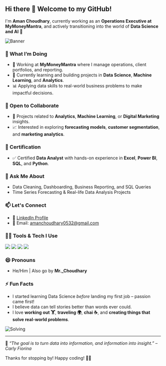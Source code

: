 ## Hi there 👋 Welcome to my GitHub!

I'm **Aman Choudhary**, currently working as an **Operations Executive at MyMoneyMantra**, and actively transitioning into the world of **Data Science and AI** 🚀

![Banner](https://media.giphy.com/media/qgQUggAC3Pfv687qPC/giphy.gif)

### 💼 What I’m Doing
- 🔭 Working at **MyMoneyMantra** where I manage operations, client portfolios, and reporting.
- 🌱 Currently learning and building projects in **Data Science**, **Machine Learning**, and **Analytics**.
- 📊 Applying data skills to real-world business problems to make impactful decisions.

### 🤝 Open to Collaborate
- 🧠 Projects related to **Analytics**, **Machine Learning**, or **Digital Marketing** insights.
- 📈 Interested in exploring **forecasting models**, **customer segmentation**, and **marketing analytics**.

### 📜 Certification
- ✅ Certified **Data Analyst** with hands-on experience in **Excel**, **Power BI**, **SQL**, and **Python**.

### 💬 Ask Me About
- Data Cleaning, Dashboarding, Business Reporting, and SQL Queries
- Time Series Forecasting & Real-life Data Analysis Projects

### 📫 Let's Connect
- 🔗 [LinkedIn Profile](https://www.linkedin.com/in/aman-choudhary-61a9361a0/)
- 📧 Email: amanchoudhary0532@gmail.com

### 👨‍💻 Tools & Tech I Use
<p>
  <img src="https://img.shields.io/badge/Excel-217346?style=for-the-badge&logo=microsoft-excel&logoColor=white" />
  <img src="https://img.shields.io/badge/Power%20BI-F2C811?style=for-the-badge&logo=power-bi&logoColor=black" />
  <img src="https://img.shields.io/badge/SQL-005C84?style=for-the-badge&logo=postgresql&logoColor=white" />
  <img src="https://img.shields.io/badge/Python-3776AB?style=for-the-badge&logo=python&logoColor=white" />
</p>

### 😄 Pronouns
- He/Him | Also go by **Mr._Choudhary**

### ⚡ Fun Facts
- I started learning Data Science *before* landing my first job – passion came first!
- I believe data can tell stories better than words ever could.
- I love **working out 🏋️**, **traveling 🌍**, **chai ☕**, and **creating things that solve real-world problems**.

![Solving](https://media.giphy.com/media/hV2fVYhFfB8xW/giphy.gif)

---

📍 *“The goal is to turn data into information, and information into insight.” – Carly Fiorina*

Thanks for stopping by! Happy coding! 👨‍💻
